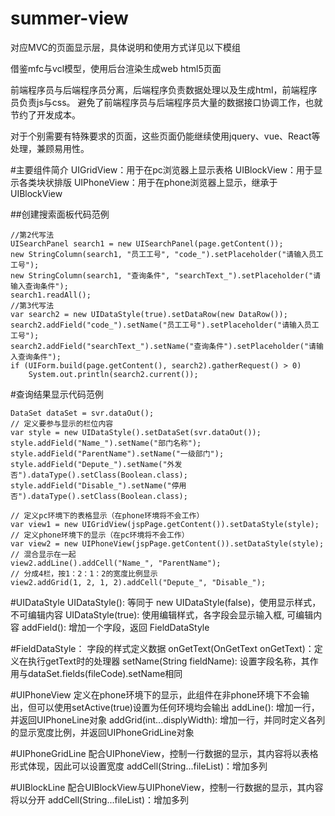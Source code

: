 # summer-view

对应MVC的页面显示层，具体说明和使用方式详见以下模组

借鉴mfc与vcl模型，使用后台渲染生成web html5页面

前端程序员与后端程序员分离，后端程序负责数据处理以及生成html，前端程序员负责js与css。
避免了前端程序员与后端程序员大量的数据接口协调工作，也就节约了开发成本。

对于个别需要有特殊要求的页面，这些页面仍能继续使用jquery、vue、React等处理，兼顾易用性。

#主要组件简介
UIGridView：用于在pc浏览器上显示表格
UIBlockView：用于显示各类块状排版
UIPhoneView：用于在phone浏览器上显示，继承于UIBlockView

##创建搜索面板代码范例
```
//第2代写法
UISearchPanel search1 = new UISearchPanel(page.getContent());
new StringColumn(search1, "员工工号", "code_").setPlaceholder("请输入员工工号");
new StringColumn(search1, "查询条件", "searchText_").setPlaceholder("请输入查询条件");
search1.readAll();
//第3代写法
var search2 = new UIDataStyle(true).setDataRow(new DataRow());
search2.addField("code_").setName("员工工号").setPlaceholder("请输入员工工号");
search2.addField("searchText_").setName("查询条件").setPlaceholder("请输入查询条件");
if (UIForm.build(page.getContent(), search2).gatherRequest() > 0)
    System.out.println(search2.current());
```

#查询结果显示代码范例
```
DataSet dataSet = svr.dataOut();
// 定义要参与显示的栏位内容
var style = new UIDataStyle().setDataSet(svr.dataOut());
style.addField("Name_").setName("部门名称");
style.addField("ParentName").setName("一级部门");
style.addField("Depute_").setName("外发否").dataType().setClass(Boolean.class);
style.addField("Disable_").setName("停用否").dataType().setClass(Boolean.class);

// 定义pc环境下的表格显示（在phone环境将不会工作）
var view1 = new UIGridView(jspPage.getContent()).setDataStyle(style);
// 定义phone环境下的显示（在pc环境将不会工作）
var view2 = new UIPhoneView(jspPage.getContent()).setDataStyle(style);
// 混合显示在一起
view2.addLine().addCell("Name_", "ParentName");
// 分成4栏，按1：2：1：2的宽度比例显示
view2.addGrid(1, 2, 1, 2).addCell("Depute_", "Disable_");
```

#UIDataStyle
UIDataStyle(): 等同于 new UIDataStyle(false)，使用显示样式，不可编辑内容
UIDataStyle(true): 使用编辑样式，各字段会显示输入框, 可编辑内容
addField(): 增加一个字段，返回 FieldDataStyle

#FieldDataStyle： 字段的样式定义数据
onGetText(OnGetText onGetText)：定义在执行getText时的处理器
setName(String fieldName): 设置字段名称，其作用与dataSet.fields(fileCode).setName相同

#UIPhoneView 定义在phone环境下的显示，此组件在非phone环境下不会输出，但可以使用setActive(true)设置为任何环境均会输出
addLine(): 增加一行，并返回UIPhoneLine对象
addGrid(int...displyWidth): 增加一行，并同时定义各列的显示宽度比例，并返回UIPhoneGridLine对象

#UIPhoneGridLine 配合UIPhoneView，控制一行数据的显示，其内容将以表格形式体现，因此可以设置宽度
addCell(String...fileList)：增加多列

#UIBlockLine 配合UIBlockView与UIPhoneView，控制一行数据的显示，其内容将以<span>分开
addCell(String...fileList)：增加多列
